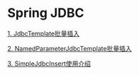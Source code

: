 # Spring JDBC

[1. JdbcTemplate批量插入](jdbc-template-batch-insert.md)

[2. NamedParameterJdbcTemplate批量插入](named_parameter_jdbc_template_api.md)

[3. SimpleJdbcInsert使用介绍](SimpleJdbcInsert.md)